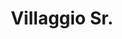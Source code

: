 ---
title: Villaggio Sr.
phone: (408) 270-7040
website: http://www.caremgt.com/villaggio.html
management: CA Real Estate Management Corp.
location: "San Jose"
tags: []
---